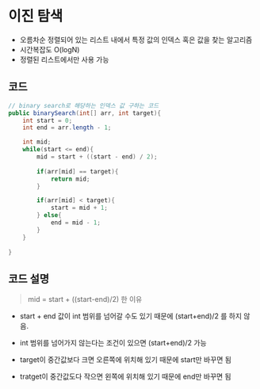 # 이진 탐색 
- 오름차순 정렬되어 있는 리스트 내에서 특정 값의 인덱스 혹은 값을 찾는 알고리즘
- 시간복잡도 O(logN)
- 정렬된 리스트에서만 사용 가능

## 코드
```java
// binary search로 해당하는 인덱스 값 구하는 코드
public binarySearch(int[] arr, int target){
	int start = 0;
	int end = arr.length - 1;

	int mid;
	while(start <= end){
		mid = start + ((start - end) / 2); 
	
		if(arr[mid] == target){
			return mid;
		}

		if(arr[mid] < target){
			start = mid + 1;
		} else{
			end = mid - 1;
		}
	}
	
}
```
## 코드 설명
> mid = start + ((start-end)/2) 한 이유
- start + end 값이 int 범위를 넘어갈 수도 있기 때문에 (start+end)/2 를 하지 않음.
- int 범위를 넘어가지 않는다는 조건이 있으면 (start+end)/2 가능

- target이 중간값보다 크면 오른쪽에 위치해 있기 때문에 start만 바꾸면 됨
- tratget이 중간값도다 작으면 왼쪽에 위치해 있기 때문에 end만 바꾸면 됨


